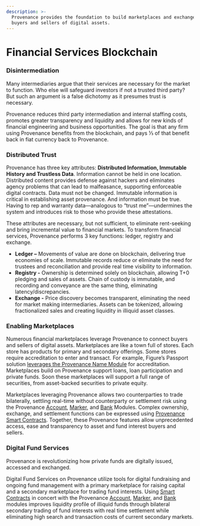 ```yaml
---
description: >-
  Provenance provides the foundation to build marketplaces and exchanges for
  buyers and sellers of digital assets.
---
```


# Financial Services Blockchain

### Disintermediation

Many intermediaries argue that their services are necessary for the market to function. Who else will safeguard investors if not a trusted third party?  But such an argument is a false dichotomy as it presumes trust is necessary.

Provenance reduces third party intermediation and internal staffing costs, promotes greater transparency and liquidity and allows for new kinds of financial engineering and business opportunities. The goal is that any firm using Provenance benefits from the blockchain, and pays ⅓ of that benefit back in fiat currency back to Provenance.

### Distributed Trust

Provenance has three key attributes: **Distributed Information, Immutable History and Trustless Data**. Information cannot be held in one location. Distributed content provides defense against hackers and eliminates agency problems that can lead to malfeasance, supporting enforceable digital contracts. Data must not be changed. Immutable information is critical in establishing asset provenance. And information must be true. Having to rep and warranty data—analogous to “trust me”—undermines the system and introduces risk to those who provide these attestations.

These attributes are necessary, but not sufficient, to eliminate rent-seeking and bring incremental value to financial markets. To transform financial services, Provenance performs 3 key functions: ledger, registry and exchange.

* **Ledger –** Movements of value are done on blockchain, delivering true economies of scale.  Immutable records reduce or eliminate the need for trustees and reconciliation and provide real time visibility to information.
* **Registry -** Ownership is determined solely on blockchain, allowing T+0 pledging and sales of assets. Chain of custody is immutable, and recording and conveyance are the same thing, eliminating latency/discrepancies.
* **Exchange -** Price discovery becomes transparent, eliminating the need for market making intermediaries. Assets can be tokenized, allowing fractionalized sales and creating liquidity in illiquid asset classes.

### Enabling Marketplaces

Numerous financial marketplaces leverage Provenance to connect buyers and sellers of digital assets.  Marketplaces are like a town full of stores. Each store has products for primary and secondary offerings. Some stores require accreditation to enter and transact. For example, Figure’s Passport solution [leverages the Provenance Name Module](../modules/name-module.md) for accreditation. Marketplaces build on Provenance support loans, loan participation and private funds. Soon these marketplaces will support a full range of securities, from asset-backed securities to private equity.

Marketplaces leveraging Provenance allows two counterparties to trade bilaterally, settling real-time without counterparty or settlement risk using the Provenance [Account](../modules/inherited-modules.md), [Marker](../modules/marker-module.md), and [Bank](../modules/inherited-modules.md) Modules. Complex ownership, exchange, and settlement functions can be expressed using [Provenance Smart Contracts](../modules/provwasm-smart-contracts.md).  Together, these Provenance features allow unprecedented access, ease and transparency to asset and fund interest buyers and sellers.  

### Digital Fund Services

Provenance is revolutionizing how private funds are digitally issued, accessed and exchanged.

Digital Fund Services on Provenance utilize tools for digital fundraising and ongoing fund management with a primary marketplace for raising capital and a secondary marketplace for trading fund interests.  Using [Smart Contracts](../modules/provwasm-smart-contracts.md) in concert with the Provenance [Account](../modules/inherited-modules.md), [Marker](../modules/marker-module.md), and [Bank](../modules/inherited-modules.md) modules improves liquidity profile of illiquid funds through bilateral secondary trading of fund interests with real time settlement while eliminating high search and transaction costs of current secondary markets.


